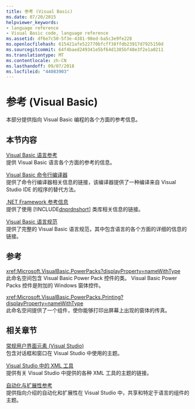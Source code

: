 ```yaml
---
title: 参考 (Visual Basic)
ms.date: 07/20/2015
helpviewer_keywords:
- language reference
- Visual Basic code, language reference
ms.assetid: df6e7c50-5f3e-4381-98ed-ba5c3e9fe228
ms.openlocfilehash: 615421afe522770bfcff38ffdb23917d7925150d
ms.sourcegitcommit: 64f4baed249341e5bf64d1385bf48e3f2e1a0211
ms.translationtype: MT
ms.contentlocale: zh-CN
ms.lasthandoff: 09/07/2018
ms.locfileid: "44083903"
---
```

# <a name="reference-visual-basic"></a>参考 (Visual Basic)
本部分提供指向 Visual Basic 编程的各个方面的参考信息。  
  
## <a name="in-this-section"></a>本节内容  
 [Visual Basic 语言参考](../../visual-basic/language-reference/index.md)  
 提供 Visual Basic 语言各个方面的参考的信息。  
  
 [Visual Basic 命令行编译器](../../visual-basic/reference/command-line-compiler/index.md)  
 提供了命令行编译器相关信息的链接，该编译器提供了一种编译来自 Visual Studio IDE 的程序的替代方法。  
  
 [.NET Framework 参考信息](../../visual-basic/reference/net-framework-reference-information.md)  
 提供了使用 [!INCLUDE[dnprdnshort](~/includes/dnprdnshort-md.md)] 类库相关信息的链接。  
  
 [Visual Basic 语言规范](../../visual-basic/reference/language-specification/index.md)  
 提供了完整的 Visual Basic 语言规范，其中包含语言的各个方面的详细的信息的链接。  
  
## <a name="reference"></a>参考  
 <xref:Microsoft.VisualBasic.PowerPacks?displayProperty=nameWithType>  
 此命名空间包含 Visual Basic Power Pack 控件的类。 Visual Basic Power Packs 控件是附加的 Windows 窗体控件。  
  
 <xref:Microsoft.VisualBasic.PowerPacks.Printing?displayProperty=nameWithType>  
 此命名空间提供了一个组件，使你能够打印出屏幕上出现的窗体的传真。  
  
## <a name="related-sections"></a>相关章节  
 [常规用户界面元素 (Visual Studio)](/visualstudio/ide/reference/general-user-interface-elements-visual-studio)  
 包含对话框和窗口在 Visual Studio 中使用的主题。  
  
 [Visual Studio 中的 XML 工具](/visualstudio/xml-tools/xml-tools-in-visual-studio)  
 提供有关 Visual Studio 中提供的各种 XML 工具的主题的链接。  
  
 [自动化与扩展性参考](/visualstudio/extensibility/extensibility-in-visual-studio)  
 提供指向介绍的自动化和扩展性在 Visual Studio 中，共享和特定于语言的组件的主题。
